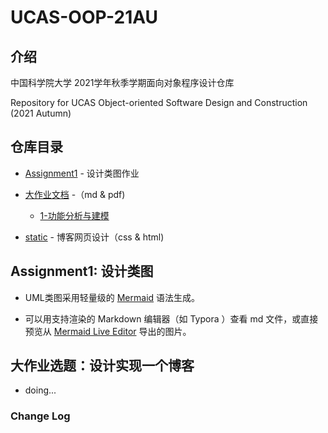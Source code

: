UCAS-OOP-21AU
===========

## 介绍
中国科学院大学 2021学年秋季学期面向对象程序设计仓库

Repository for UCAS Object-oriented Software Design and Construction (2021 Autumn)



## 仓库目录

* [Assignment1](./Assignment1) - 设计类图作业

* [大作业文档](./大作业文档) -（md & pdf)

    * [1-功能分析与建模](/大作业文档/1-功能分析与建模.md)

* [static](./static) - 博客网页设计（css & html)


## Assignment1: 设计类图

* UML类图采用轻量级的 [Mermaid](https://github.com/mermaid-js/mermaid) 语法生成。

* 可以用支持渲染的 Markdown 编辑器（如 Typora ）查看 md 文件，或直接预览从 [Mermaid Live Editor](https://mermaid-js.github.io/mermaid-live-editor/) 导出的图片。

  

## 大作业选题：设计实现一个博客

- doing...

### Change Log

